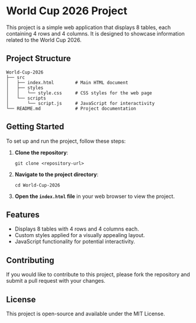 # World Cup 2026 Project

This project is a simple web application that displays 8 tables, each containing 4 rows and 4 columns. It is designed to showcase information related to the World Cup 2026.

## Project Structure

```
World-Cup-2026
├── src
│   ├── index.html        # Main HTML document
│   ├── styles
│   │   └── style.css     # CSS styles for the web page
│   └── scripts
│       └── script.js     # JavaScript for interactivity
└── README.md             # Project documentation
```

## Getting Started

To set up and run the project, follow these steps:

1. **Clone the repository**:
   ```
   git clone <repository-url>
   ```

2. **Navigate to the project directory**:
   ```
   cd World-Cup-2026
   ```

3. **Open the `index.html` file** in your web browser to view the project.

## Features

- Displays 8 tables with 4 rows and 4 columns each.
- Custom styles applied for a visually appealing layout.
- JavaScript functionality for potential interactivity.

## Contributing

If you would like to contribute to this project, please fork the repository and submit a pull request with your changes.

## License

This project is open-source and available under the MIT License.